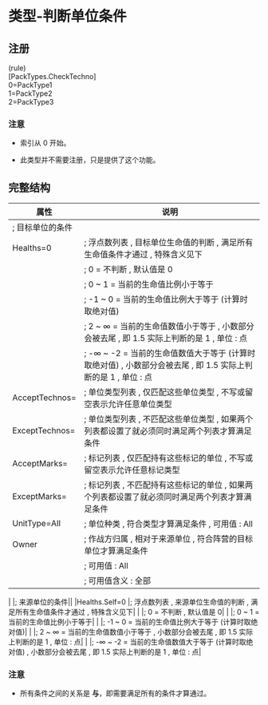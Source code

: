 # 类型-判断单位条件

## 注册

(rule)  
[PackTypes.CheckTechno]  
0=PackType1  
1=PackType2  
2=PackType3

### 注意

* 索引从 0 开始。

* 此类型并不需要注册，只是提供了这个功能。

## 完整结构

|属性|说明|
|-|-|
|; 目标单位的条件||
|Healths=0                                       |; 浮点数列表 , 目标单位生命值的判断 , 满足所有生命值条件才通过 , 特殊含义见下|
|                                                |;       0 = 不判断 , 默认值是 0|
|                                                |;  0 ~  1 = 当前的生命值比例小于等于|
|                                                |; -1 ~  0 = 当前的生命值比例大于等于 (计算时取绝对值)|
|                                                |;  2 ~  ∞ = 当前的生命值数值小于等于 , 小数部分会被去尾 , 即 1.5 实际上判断的是 1 , 单位 : 点|
|                                                |; -∞ ~ -2 = 当前的生命值数值大于等于 (计算时取绝对值) , 小数部分会被去尾 , 即 1.5 实际上判断的是 1 , 单位 : 点|
|AcceptTechnos=                                  |; 单位类型列表 , 仅匹配这些单位类型 , 不写或留空表示允许任意单位类型|
|ExceptTechnos=                                  |; 单位类型列表 , 不匹配这些单位类型 , 如果两个列表都设置了就必须同时满足两个列表才算满足条件|
|AcceptMarks=                                    |; 标记列表 , 仅匹配持有这些标记的单位 , 不写或留空表示允许任意标记类型|
|ExceptMarks=                                    |; 标记列表 , 不匹配持有这些标记的单位 , 如果两个列表都设置了就必须同时满足两个列表才算满足条件|
|UnitType=All                                    |; 单位种类 , 符合类型才算满足条件 , 可用值 : All | Building | Infantry | Unit | Aircraft (不区分大小写) , 默认值是 All|
|Owner                                           |; 作战方归属 , 相对于来源单位 , 符合阵营的目标单位才算满足条件|
|                                                |; 可用值 : All | Self | Allies | Enemies | SelfAllies | AlliesEnemies | SelfEnemies | Neutral (不区分大小写) , 默认值是 All|
|                                                |; 可用值含义 : 全部 | 己方 | 盟友 | 敌方 | 己方和盟友 | 盟友和敌方 | 己方和敌方 | 中立|
|
|; 来源单位的条件||
|Healths.Self=0                                  |; 浮点数列表 , 来源单位生命值的判断 , 满足所有生命值条件才通过 , 特殊含义见下|
|                                                |;       0 = 不判断 , 默认值是 0|
|                                                |;  0 ~  1 = 当前的生命值比例小于等于|
|                                                |; -1 ~  0 = 当前的生命值比例大于等于 (计算时取绝对值)|
|                                                |;  2 ~  ∞ = 当前的生命值数值小于等于 , 小数部分会被去尾 , 即 1.5 实际上判断的是 1 , 单位 : 点|
|                                                |; -∞ ~ -2 = 当前的生命值数值大于等于 (计算时取绝对值) , 小数部分会被去尾 , 即 1.5 实际上判断的是 1 , 单位 : 点|

### 注意

* 所有条件之间的关系是 **与**，即需要满足所有的条件才算通过。
